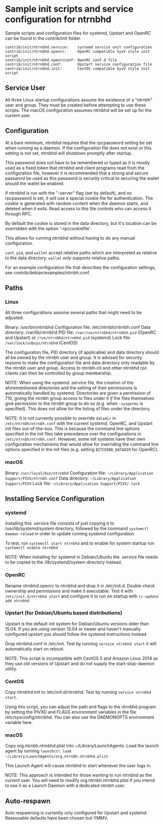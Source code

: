 Sample init scripts and service configuration for ntrnbhd
==========================================================

Sample scripts and configuration files for systemd, Upstart and OpenRC
can be found in the contrib/init folder.

    contrib/init/ntrnbhd.service:    systemd service unit configuration
    contrib/init/ntrnbhd.openrc:     OpenRC compatible SysV style init script
    contrib/init/ntrnbhd.openrcconf: OpenRC conf.d file
    contrib/init/ntrnbhd.conf:       Upstart service configuration file
    contrib/init/ntrnbhd.init:       CentOS compatible SysV style init script

Service User
---------------------------------

All three Linux startup configurations assume the existence of a "ntrnbh" user
and group.  They must be created before attempting to use these scripts.
The macOS configuration assumes ntrnbhd will be set up for the current user.

Configuration
---------------------------------

At a bare minimum, ntrnbhd requires that the rpcpassword setting be set
when running as a daemon.  If the configuration file does not exist or this
setting is not set, ntrnbhd will shutdown promptly after startup.

This password does not have to be remembered or typed as it is mostly used
as a fixed token that ntrnbhd and client programs read from the configuration
file, however it is recommended that a strong and secure password be used
as this password is security critical to securing the wallet should the
wallet be enabled.

If ntrnbhd is run with the "-server" flag (set by default), and no rpcpassword is set,
it will use a special cookie file for authentication. The cookie is generated with random
content when the daemon starts, and deleted when it exits. Read access to this file
controls who can access it through RPC.

By default the cookie is stored in the data directory, but it's location can be overridden
with the option '-rpccookiefile'.

This allows for running ntrnbhd without having to do any manual configuration.

`conf`, `pid`, and `wallet` accept relative paths which are interpreted as
relative to the data directory. `wallet` *only* supports relative paths.

For an example configuration file that describes the configuration settings,
see contrib/debian/examples/ntrnbh.conf.

Paths
---------------------------------

### Linux

All three configurations assume several paths that might need to be adjusted.

Binary:              /usr/bin/ntrnbhd
Configuration file:  /etc/ntrnbh/ntrnbh.conf
Data directory:      /var/lib/ntrnbhd
PID file:            `/var/run/ntrnbhd/ntrnbhd.pid` (OpenRC and Upstart) or `/run/ntrnbhd/ntrnbhd.pid` (systemd)
Lock file:           `/var/lock/subsys/ntrnbhd` (CentOS)

The configuration file, PID directory (if applicable) and data directory
should all be owned by the ntrnbh user and group.  It is advised for security
reasons to make the configuration file and data directory only readable by the
ntrnbh user and group.  Access to ntrnbh-cli and other ntrnbhd rpc clients
can then be controlled by group membership.

NOTE: When using the systemd .service file, the creation of the aforementioned
directories and the setting of their permissions is automatically handled by
systemd. Directories are given a permission of 710, giving the ntrnbh group
access to files under it _if_ the files themselves give permission to the
ntrnbh group to do so (e.g. when `-sysperms` is specified). This does not allow
for the listing of files under the directory.

NOTE: It is not currently possible to override `datadir` in
`/etc/ntrnbh/ntrnbh.conf` with the current systemd, OpenRC, and Upstart init
files out-of-the-box. This is because the command line options specified in the
init files take precedence over the configurations in
`/etc/ntrnbh/ntrnbh.conf`. However, some init systems have their own
configuration mechanisms that would allow for overriding the command line
options specified in the init files (e.g. setting `BITCOIND_DATADIR` for
OpenRC).

### macOS

Binary:              `/usr/local/bin/ntrnbhd`
Configuration file:  `~/Library/Application Support/PIVX/ntrnbh.conf`
Data directory:      `~/Library/Application Support/PIVX`
Lock file:           `~/Library/Application Support/PIVX/.lock`

Installing Service Configuration
-----------------------------------

### systemd

Installing this .service file consists of just copying it to
/usr/lib/systemd/system directory, followed by the command
`systemctl daemon-reload` in order to update running systemd configuration.

To test, run `systemctl start ntrnbhd` and to enable for system startup run
`systemctl enable ntrnbhd`

NOTE: When installing for systemd in Debian/Ubuntu the .service file needs to be copied to the /lib/systemd/system directory instead.

### OpenRC

Rename ntrnbhd.openrc to ntrnbhd and drop it in /etc/init.d.  Double
check ownership and permissions and make it executable.  Test it with
`/etc/init.d/ntrnbhd start` and configure it to run on startup with
`rc-update add ntrnbhd`

### Upstart (for Debian/Ubuntu based distributions)

Upstart is the default init system for Debian/Ubuntu versions older than 15.04. If you are using version 15.04 or newer and haven't manually configured upstart you should follow the systemd instructions instead.

Drop ntrnbhd.conf in /etc/init.  Test by running `service ntrnbhd start`
it will automatically start on reboot.

NOTE: This script is incompatible with CentOS 5 and Amazon Linux 2014 as they
use old versions of Upstart and do not supply the start-stop-daemon utility.

### CentOS

Copy ntrnbhd.init to /etc/init.d/ntrnbhd. Test by running `service ntrnbhd start`.

Using this script, you can adjust the path and flags to the ntrnbhd program by
setting the PIVXD and FLAGS environment variables in the file
/etc/sysconfig/ntrnbhd. You can also use the DAEMONOPTS environment variable here.

### macOS

Copy org.ntrnbh.ntrnbhd.plist into ~/Library/LaunchAgents. Load the launch agent by
running `launchctl load ~/Library/LaunchAgents/org.ntrnbh.ntrnbhd.plist`.

This Launch Agent will cause ntrnbhd to start whenever the user logs in.

NOTE: This approach is intended for those wanting to run ntrnbhd as the current user.
You will need to modify org.ntrnbh.ntrnbhd.plist if you intend to use it as a
Launch Daemon with a dedicated ntrnbh user.

Auto-respawn
-----------------------------------

Auto respawning is currently only configured for Upstart and systemd.
Reasonable defaults have been chosen but YMMV.
